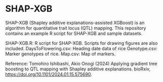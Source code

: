 # SHAP-XGB
SHAP-XGB (Shapley additive explanations-assisted XGBoost) is an algorithm for quantitative trait locus (QTL) mapping.
This repository contains an example R script for SHAP-XGB and sample datasets.

SHAP-XGB.R: R script for SHAP-XGB. Scripts for drawing figures are also included.
DaysToFlowering.csv: Heading date data of rice
Genotype.csv: Marker genotypes of rice.
Map.csv: Map of markers.

Reference:
Tomohiro Ishibashi, Akio Onogi (2024) Applying gradient tree boosting to QTL mapping with Shapley additive explanations. bioRxiv, https://doi.org/10.1101/2024.01.15.575690.
